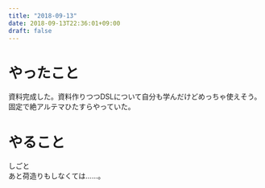 ```yaml
---
title: "2018-09-13"
date: 2018-09-13T22:36:01+09:00
draft: false
---
```


# やったこと  
資料完成した。資料作りつつDSLについて自分も学んだけどめっちゃ使えそう。  
固定で絶アルテマひたすらやっていた。  

# やること  
しごと  
あと荷造りもしなくては……。
